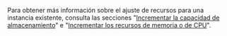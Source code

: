 Para obtener más información sobre el ajuste de recursos para una instancia existente, consulta las secciones "[Incrementar la capacidad de almacenamiento](/enterprise/admin/installation/increasing-storage-capacity)" e "[Incrementar los recursos de memoria o de CPU](/enterprise/admin/installation/increasing-cpu-or-memory-resources)".
